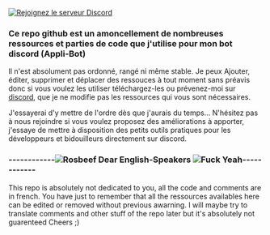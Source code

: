 [![Rejoignez le serveur Discord](https://discord.com/api/guilds/776870867539198012/widget.png)](https://discord.gg/d3wwj5s9T7)

### Ce repo github est un amoncellement de nombreuses ressources et parties de code que j'utilise pour mon bot discord (**Appli-Bot**)

Il n'est absolument pas ordonné, rangé ni même stable. Je peux Ajouter, éditer, supprimer et déplacer des ressouces à tout moment sans préavis donc si vous voulez les utiliser téléchargez-les ou prévenez-moi sur [discord](https://discord.gg/ZebatWssCB), que je ne modifie pas les ressources qui vous sont nécessaires.

J'essayerai d'y mettre de l'ordre dès que j'aurais du temps...
N'hésitez pas à nous rejoindre si vous voulez proposez des améliorations à apporter, j'essaye de mettre à disposition des petits outils pratiques pour les développeurs et bidouilleurs directement sur discord.


### ------------![Rosbeef](https://cdn-icons-png.flaticon.com/24/197/197374.png)  Dear English-Speakers  ![Fuck Yeah](https://cdn-icons-png.flaticon.com/24/323/323310.png)------------

This repo is absolutely not dedicated to you, all the code and comments are in french. You have just to remember that all the ressources availables here can be edited or removed without previous awarning.
I will maybe try to translate comments and other stuff of the repo later but it's absolutely not guarenteed
Cheers ;)
